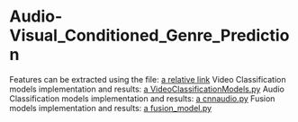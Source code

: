 # Audio-Visual_Conditioned_Genre_Prediction
Features can be extracted using the file: [a relative link](final_feature_extract.py) 
Video Classification models implementation and results: [a VideoClassificationModels.py](VideoClassificationModels.py)
Audio Classification models implementation and results: [a cnnaudio.py](cnnaudio.py)
Fusion models implementation and results: [a fusion_model.py](fusion_model.py)
